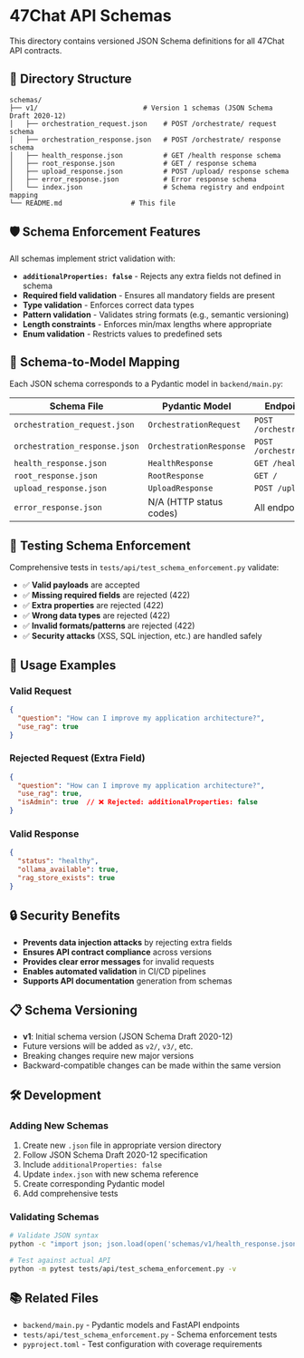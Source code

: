 # 47Chat API Schemas

This directory contains versioned JSON Schema definitions for all 47Chat API contracts.

## 📁 Directory Structure

```
schemas/
├── v1/                          # Version 1 schemas (JSON Schema Draft 2020-12)
│   ├── orchestration_request.json    # POST /orchestrate/ request schema
│   ├── orchestration_response.json   # POST /orchestrate/ response schema
│   ├── health_response.json          # GET /health response schema
│   ├── root_response.json            # GET / response schema
│   ├── upload_response.json          # POST /upload/ response schema
│   ├── error_response.json           # Error response schema
│   └── index.json                    # Schema registry and endpoint mapping
└── README.md                 # This file
```

## 🛡️ Schema Enforcement Features

All schemas implement strict validation with:

- **`additionalProperties: false`** - Rejects any extra fields not defined in schema
- **Required field validation** - Ensures all mandatory fields are present
- **Type validation** - Enforces correct data types
- **Pattern validation** - Validates string formats (e.g., semantic versioning)
- **Length constraints** - Enforces min/max lengths where appropriate
- **Enum validation** - Restricts values to predefined sets

## 🔗 Schema-to-Model Mapping

Each JSON schema corresponds to a Pydantic model in `backend/main.py`:

| Schema File | Pydantic Model | Endpoint |
|-------------|----------------|----------|
| `orchestration_request.json` | `OrchestrationRequest` | `POST /orchestrate/` |
| `orchestration_response.json` | `OrchestrationResponse` | `POST /orchestrate/` |
| `health_response.json` | `HealthResponse` | `GET /health` |
| `root_response.json` | `RootResponse` | `GET /` |
| `upload_response.json` | `UploadResponse` | `POST /upload/` |
| `error_response.json` | N/A (HTTP status codes) | All endpoints |

## 🧪 Testing Schema Enforcement

Comprehensive tests in `tests/api/test_schema_enforcement.py` validate:

- ✅ **Valid payloads** are accepted
- ✅ **Missing required fields** are rejected (422)
- ✅ **Extra properties** are rejected (422)
- ✅ **Wrong data types** are rejected (422)
- ✅ **Invalid formats/patterns** are rejected (422)
- ✅ **Security attacks** (XSS, SQL injection, etc.) are handled safely

## 🚀 Usage Examples

### Valid Request
```json
{
  "question": "How can I improve my application architecture?",
  "use_rag": true
}
```

### Rejected Request (Extra Field)
```json
{
  "question": "How can I improve my application architecture?",
  "use_rag": true,
  "isAdmin": true  // ❌ Rejected: additionalProperties: false
}
```

### Valid Response
```json
{
  "status": "healthy",
  "ollama_available": true,
  "rag_store_exists": true
}
```

## 🔒 Security Benefits

- **Prevents data injection attacks** by rejecting extra fields
- **Ensures API contract compliance** across versions
- **Provides clear error messages** for invalid requests
- **Enables automated validation** in CI/CD pipelines
- **Supports API documentation** generation from schemas

## 📋 Schema Versioning

- **v1**: Initial schema version (JSON Schema Draft 2020-12)
- Future versions will be added as `v2/`, `v3/`, etc.
- Breaking changes require new major versions
- Backward-compatible changes can be made within the same version

## 🛠️ Development

### Adding New Schemas

1. Create new `.json` file in appropriate version directory
2. Follow JSON Schema Draft 2020-12 specification
3. Include `additionalProperties: false`
4. Update `index.json` with new schema reference
5. Create corresponding Pydantic model
6. Add comprehensive tests

### Validating Schemas

```bash
# Validate JSON syntax
python -c "import json; json.load(open('schemas/v1/health_response.json'))"

# Test against actual API
python -m pytest tests/api/test_schema_enforcement.py -v
```

## 📚 Related Files

- `backend/main.py` - Pydantic models and FastAPI endpoints
- `tests/api/test_schema_enforcement.py` - Schema enforcement tests
- `pyproject.toml` - Test configuration with coverage requirements
